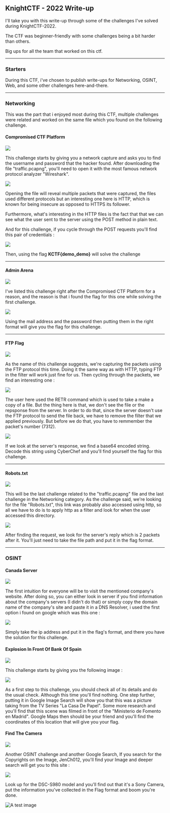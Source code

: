 ## KnightCTF - 2022 Write-up

I'll take you with this write-up through some of the challenges I've solved during KnightCTF-2022. 

The CTF was beginner-friendly with some challenges being a bit harder than others.

Big ups for all the team that worked on this ctf.

---

### Starters 

During this CTF, i've chosen to publish write-ups for Networking, OSINT, Web, and some other challenges here-and-there.

---

### Networking
This was the part that i enjoyed most during this CTF, multiple challenges were related and worked on the same file which you found on the following challenge.

#### Compromised CTF Platform

<img src = "2022-01-21-KnightCTF-2022-write-up/Compromised CTF Platform.png">

This challenge starts by giving you a network capture and asks you to find the username and password that the hacker found. 
After downloading the file "traffic.pcapng", you'll need to open it with the most famous network protocol analyzer "Wireshark".

<img src = "2022-01-21-KnightCTF-2022-write-up/Compromised CTF Platform1.png">

Opening the file will reveal multiple packets that were captured, the files used different protocols but an interesting one here is HTTP, which is known for being insecure as opposed to HTTPS its follower.

Furthermore, what's interesting in the HTTP files is the fact that that we can see what the user sent to the server using the POST method in plain text. 

And for this challenge, if you cycle through the POST requests you'll find this pair of credentials : 

<img src = "2022-01-21-KnightCTF-2022-write-up/Compromised CTF Platform2.png">

Then, using the flag <b>KCTF{demo_demo}</b> will solve the challenge

---

#### Admin Arena 

<img src = "2022-01-21-KnightCTF-2022-write-up/Admin Arena.png">

I've listed this challenge right after the Compromised CTF Platform for a reason, and the reason is that i found the flag for this one while solving the first challenge. 

<img src = "2022-01-21-KnightCTF-2022-write-up/Admin Arena1.png">

Using the mail address and the password then putting them in the right format will give you the flag for this challenge.

---

#### FTP Flag

<img src = "2022-01-21-KnightCTF-2022-write-up/FTP Flag.png">

As the name of this challenge suggests, we're capturing the packets using the FTP protocol this time.
Doing it the same way as with HTTP, typing FTP in the filter will work just fine for us.
Then cycling through the packets, we find an interesting one : 

<img src = "2022-01-21-KnightCTF-2022-write-up/FTP Flag1.png">

The user here used the RETR command which is used to take a make a copy of a file. But the thing here is that, we don't see the file or the repsponse from the server. In order to do that, since the server doesn't use the FTP protocol to send the file back, we have to remove the filter that we applied previously. But before we do that, you have to remmember the packet's number (7312).

<img src = "2022-01-21-KnightCTF-2022-write-up/FTP Flag2.png">

If we look at the server's response, we find a base64 encoded string. Decode this string using CyberChef and you'll find yourself the flag for this challenge.

---

#### Robots.txt

<img src = "2022-01-21-KnightCTF-2022-write-up/Robots.txt.png">

This will be the last challenge related to the "traffic.pcapng" file and the last challenge in the Networking category.
As the challenge said, we're looking for the file "Robots.txt", this link was probably also accessed using http, so all we have to do is to apply http as a filter and look for when the user accessed this directory.

<img src = "2022-01-21-KnightCTF-2022-write-up/Robots.txt1.png">

After finding the request, we look for the server's reply which is 2 packets after it. You'll just need to take the file path and put it in the flag format.

---

### OSINT

#### Canada Server 

<img src = "2022-01-21-KnightCTF-2022-write-up/Canada Server.png">

The first intuition for everyone will be to visit the mentioned company's website. After doing so, you can either look in server if you find information about the company's servers (I didn't do that) or simply copy the domain name of the company's site and paste it in a DNS Resolver, i used the first option i found on google which was this one : 

<img src = "2022-01-21-KnightCTF-2022-write-up/Canada Server1.png">

Simply take the ip address and put it in the flag's format, and there you have the solution for this challenge.

#### Explosion In Front Of Bank Of Spain

<img src = "2022-01-21-KnightCTF-2022-write-up/Explosion In Front Of Bank Of Spain.png">

This challenge starts by giving you the following image : 

<img src = "2022-01-21-KnightCTF-2022-write-up/Explosion_In_Front_Of_Bank_Of_Spain.png">

As a first step to this challenge, you should check all of its details and do the usual check. Although this time you'll find nothing. One step further, putting it in Google Image Search will show you that this was a picture taking from the TV Series "La Casa De Papel". Some more research and you'll find that this scene was filmed in front of the "Ministerio de Fomento en Madrid". Google Maps then should be your friend and you'll find the coordinates of this location that will give you your flag.

#### Find The Camera

<img src = "2022-01-21-KnightCTF-2022-write-up/Find The Camera.png">

Another OSINT challenge and another Google Search, If you search for the Copyrights on the Image, JenCh012, you'll find your Image and deeper search will get you to this site : 

<img src = "2022-01-21-KnightCTF-2022-write-up/Find The Camera1.png">

Look up for the DSC-S980 model and you'll find out that it's a Sony Camera, put the information you've collected in the Flag format and boom you're done.

![A test image](image.png)